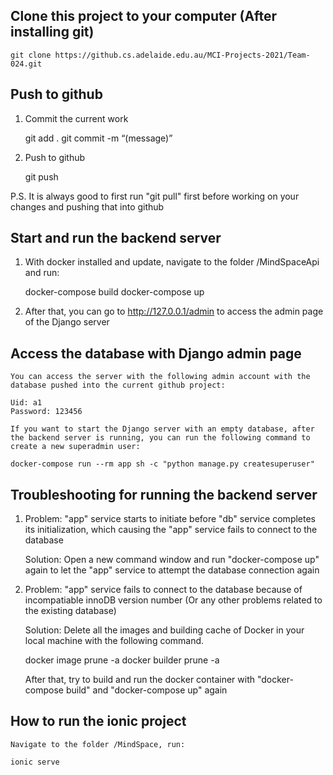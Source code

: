 ## Clone this project to your computer (After installing git)

    git clone https://github.cs.adelaide.edu.au/MCI-Projects-2021/Team-024.git

## Push to github

1.  Commit the current work

    git add .
    git commit -m “(message)”

2.  Push to github

    git push

P.S. It is always good to first run "git pull" first before working on your changes and pushing that into github

## Start and run the backend server

1.  With docker installed and update, navigate to the folder /MindSpaceApi and run:

    docker-compose build
    docker-compose up

2.  After that, you can go to http://127.0.0.1/admin to access the admin page of the Django server

## Access the database with Django admin page

    You can access the server with the following admin account with the database pushed into the current github project:

    Uid: a1
    Password: 123456

    If you want to start the Django server with an empty database, after the backend server is running, you can run the following command to create a new superadmin user:

    docker-compose run --rm app sh -c "python manage.py createsuperuser"

## Troubleshooting for running the backend server

1.  Problem: "app" service starts to initiate before "db" service completes its initialization, which causing the "app" service fails to connect to the database

    Solution: Open a new command window and run "docker-compose up" again to let the "app" service to attempt the database connection again

2.  Problem: "app" service fails to connect to the database because of incompatiable innoDB version number (Or any other problems related to the existing database)

    Solution: Delete all the images and building cache of Docker in your local machine with the following command.

    docker image prune -a
    docker builder prune -a

    After that, try to build and run the docker container with "docker-compose build" and "docker-compose up" again

## How to run the ionic project

    Navigate to the folder /MindSpace, run:

    ionic serve
